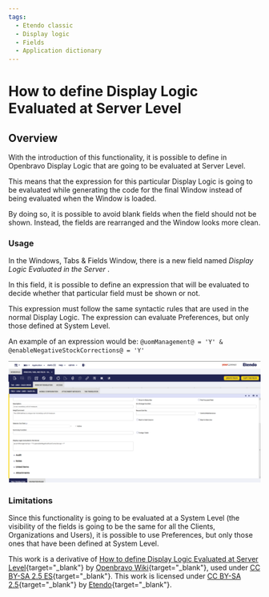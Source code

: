 ```yaml
---
tags:
  - Etendo classic
  - Display logic
  - Fields
  - Application dictionary
---
```


# How to define Display Logic Evaluated at Server Level

## Overview

With the introduction of this functionality, it is possible to define in Openbravo Display Logic that are going to be evaluated at Server Level.

This means that the expression for this particular Display Logic is going to be evaluated while generating the code for the final Window instead of being evaluated when the Window is loaded.

By doing so, it is possible to avoid blank fields when the field should not be shown. Instead, the fields are rearranged and the Window looks more clean.

### Usage

In the Windows, Tabs & Fields Window, there is a new field named _Display Logic Evaluated in the Server_ .

In this field, it is possible to define an expression that will be evaluated to decide whether that particular field must be shown or not.

This expression must follow the same syntactic rules that are used in the normal Display Logic. The expression can evaluate Preferences, but only those defined at System Level.

An example of an expression would be:
`@uomManagement@ = 'Y' & @enableNegativeStockCorrections@ = 'Y'`

![](../../../assets/developer-guide/etendo-classic/how-to-guides/How_to_define_Display_Logic_Evaluated_at_Server_Level-1.png)

### Limitations

Since this functionality is going to be evaluated at a System Level (the visibility of the fields is going to be the same for all the Clients, Organizations and Users), it is possible to use Preferences, but only those ones that have been defined at System Level.

This work is a derivative of [How to define Display Logic Evaluated at Server Level](http://wiki.openbravo.com/wiki/How_to_define_Display_Logic_Evaluated_at_Server_Level){target="\_blank"} by [Openbravo Wiki](http://wiki.openbravo.com/wiki/Welcome_to_Openbravo){target="\_blank"}, used under [CC BY-SA 2.5 ES](https://creativecommons.org/licenses/by-sa/2.5/es/){target="\_blank"}. This work is licensed under [CC BY-SA 2.5](https://creativecommons.org/licenses/by-sa/2.5/){target="\_blank"} by [Etendo](https://etendo.software){target="\_blank"}.
